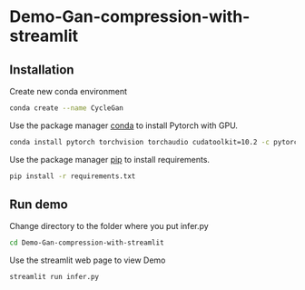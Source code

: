 # Demo-Gan-compression-with-streamlit
## Installation

Create new conda environment
```bash
conda create --name CycleGan
```
Use the package manager [conda](https://conda.io/projects/conda/en/latest/index.html) to install Pytorch with GPU.

```bash
conda install pytorch torchvision torchaudio cudatoolkit=10.2 -c pytorch
```
Use the package manager [pip](https://pip.pypa.io/en/stable/) to install requirements.
```bash
pip install -r requirements.txt
```
## Run demo
Change directory to the folder where you put infer.py
```bash
cd Demo-Gan-compression-with-streamlit
```
Use the streamlit web page to view Demo
```bash
streamlit run infer.py
```
